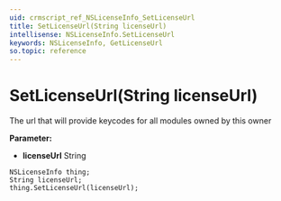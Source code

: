 ```yaml
---
uid: crmscript_ref_NSLicenseInfo_SetLicenseUrl
title: SetLicenseUrl(String licenseUrl)
intellisense: NSLicenseInfo.SetLicenseUrl
keywords: NSLicenseInfo, GetLicenseUrl
so.topic: reference
---
```


# SetLicenseUrl(String licenseUrl)

The url that will provide keycodes for all modules owned by this owner

**Parameter:** 
 - **licenseUrl** String

```crmscript
NSLicenseInfo thing;
String licenseUrl;
thing.SetLicenseUrl(licenseUrl);
```

